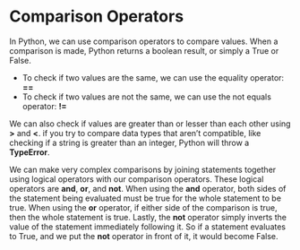 # Comparison Operators

In Python, we can use comparison operators to compare values. When a comparison is made, Python returns a boolean result, or simply a True or False. 

* To check if two values are the same, we can use the equality operator: **==** 
* To check if two values are not the same, we can use the not equals operator: **!=**

We can also check if values are greater than or lesser than each other using **>** and **<**. if you try to compare data types that aren’t compatible, like checking if a string is greater than an integer, Python will throw a **TypeError**. 

We can make very complex comparisons by joining statements together using logical operators with our comparison operators. These logical operators are **and**, **or**, and **not**. When using the **and** operator, both sides of the statement being evaluated must be true for the whole statement to be true. When using the **or** operator, if either side of the comparison is true, then the whole statement is true. Lastly, the **not** operator simply inverts the value of the statement immediately following it. So if a statement evaluates to True, and we put the **not** operator in front of it, it would become False.